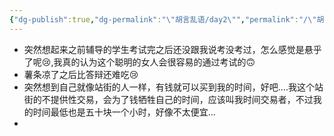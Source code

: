 ```yaml
---
{"dg-publish":true,"dg-permalink":"\"胡言乱语/day2\"","permalink":"/\"胡言乱语/day2\"/","dgPassFrontmatter":true,"created":"2024-01-28T22:03:25.962+08:00","updated":"2024-01-29T00:06:31.182+08:00"}
---
```


- 突然想起来之前辅导的学生考试完之后还没跟我说考没考过，怎么感觉是悬乎了呢😢,我真的认为这个聪明的女人会很容易的通过考试的🙃
- 薯条凉了之后比答辩还难吃😢
- 突然想到自己就像站街的人一样，有钱就可以买到我的时间，好吧....我这个站街的不提供性交易，会为了钱牺牲自己的时间，应该叫我时间交易者，不过我的时间最低也是五十块一个小时，好像不太便宜...
- 